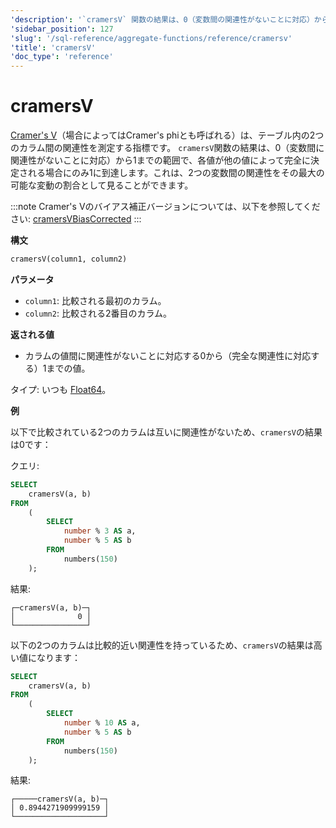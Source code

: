 ```yaml
---
'description': '`cramersV` 関数の結果は、0（変数間の関連性がないことに対応）から1までの範囲で、各値が完全に他の値によって決定される場合のみ1に達することができます。これは、2つの変数間の関連性をそれらの最大可能な変動のパーセンテージとして見ることができます。'
'sidebar_position': 127
'slug': '/sql-reference/aggregate-functions/reference/cramersv'
'title': 'cramersV'
'doc_type': 'reference'
---
```



# cramersV

[Cramer's V](https://en.wikipedia.org/wiki/Cram%C3%A9r%27s_V)（場合によってはCramer's phiとも呼ばれる）は、テーブル内の2つのカラム間の関連性を測定する指標です。 `cramersV`関数の結果は、0（変数間に関連性がないことに対応）から1までの範囲で、各値が他の値によって完全に決定される場合にのみ1に到達します。これは、2つの変数間の関連性をその最大の可能な変動の割合として見ることができます。

:::note
Cramer's Vのバイアス補正バージョンについては、以下を参照してください: [cramersVBiasCorrected](./cramersvbiascorrected.md)
:::

**構文**

```sql
cramersV(column1, column2)
```

**パラメータ**

- `column1`: 比較される最初のカラム。
- `column2`: 比較される2番目のカラム。

**返される値**

- カラムの値間に関連性がないことに対応する0から（完全な関連性に対応する）1までの値。

タイプ: いつも [Float64](../../../sql-reference/data-types/float.md)。

**例**

以下で比較されている2つのカラムは互いに関連性がないため、`cramersV`の結果は0です：

クエリ:

```sql
SELECT
    cramersV(a, b)
FROM
    (
        SELECT
            number % 3 AS a,
            number % 5 AS b
        FROM
            numbers(150)
    );
```

結果:

```response
┌─cramersV(a, b)─┐
│              0 │
└────────────────┘
```

以下の2つのカラムは比較的近い関連性を持っているため、`cramersV`の結果は高い値になります：

```sql
SELECT
    cramersV(a, b)
FROM
    (
        SELECT
            number % 10 AS a,
            number % 5 AS b
        FROM
            numbers(150)
    );
```

結果:

```response
┌─────cramersV(a, b)─┐
│ 0.8944271909999159 │
└────────────────────┘
```
